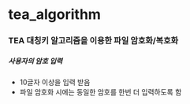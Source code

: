 # tea_algorithm

### TEA 대칭키 알고리즘을 이용한 파일 암호화/복호화

##### 사용자의  암호  입력
- 10글자  이상을  입력  받음 
- 파일  암호화  시에는  동일한  암호를  한번  더  입력하도록  함
